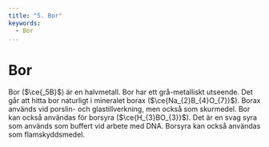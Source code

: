 ```yaml
---
title: "5. Bor"
keywords:
  - Bor
...
```


# Bor
Bor ($\ce{_5B}$) är en halvmetall. Bor har ett grå-metalliskt utseende. Det går att hitta bor naturligt i mineralet borax ($\ce{Na_{2}B_{4}O_{7}}$). Borax används vid porslin- och glastillverkning, men också som skurmedel. Bor kan också användas för borsyra ($\ce{H_{3}BO_{3}}$). Det är en svag syra som används som buffert vid arbete med DNA. Borsyra kan också användas som flamskyddsmedel.